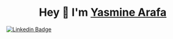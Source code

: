 <h1 align="center"><b>Hey 👋 I'm <a href="https://github.com/Yasmine-Arafa/">Yasmine Arafa</a></b></h1>


[![Linkedin Badge](https://img.shields.io/badge/-LinkedIn-0e76a8?style=flat-square&logo=Linkedin&logoColor=white)](https://www.linkedin.com/in/yasmine-arafa-16511a199/)
